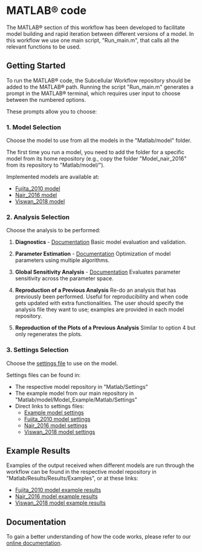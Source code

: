# MATLAB® code

The MATLAB® section of this workflow has been developed to facilitate model building and rapid iteration between different versions of a model. In this workflow we use one main script, "Run_main.m", that calls all the relevant functions to be used.

## Getting Started

To run the MATLAB® code, the Subcellular Workflow repository should be added to the MATLAB® path. Running the script "Run_main.m" generates a prompt in the MATLAB® terminal, which requires user input to choose between the numbered options.

These prompts allow you to choose:

### 1. Model Selection

Choose the model to use from all the models in the "Matlab/model" folder.

The first time you run a model, you need to add the folder for a specific model from its home repository (e.g., copy the folder "Model_nair_2016" from its repository to "Matlab/model/").

Implemented models are available at:
- [Fujita_2010 model](https://github.com/jpgsantos/Model_Fujita_2010/)
- [Nair_2016 model](https://github.com/jpgsantos/Model_Nair_2016/)
- [Viswan_2018 model](https://github.com/jpgsantos/Model_Viswan_2018/)

### 2. Analysis Selection

Choose the analysis to be performed:

1. **Diagnostics** - [Documentation](https://subcellular-workflow.readthedocs.io/en/development/Diagnostics.html)
   Basic model evaluation and validation.

2. **Parameter Estimation** - [Documentation](https://subcellular-workflow.readthedocs.io/en/development/param_ext.html)
   Optimization of model parameters using multiple algorithms.

3. **Global Sensitivity Analysis** - [Documentation](https://subcellular-workflow.readthedocs.io/en/development/gsa.html)
   Evaluates parameter sensitivity across the parameter space.

4. **Reproduction of a Previous Analysis**
   Re-do an analysis that has previously been performed. Useful for reproducibility and when code gets updated with extra functionalities. The user should specify the analysis file they want to use; examples are provided in each model repository.

5. **Reproduction of the Plots of a Previous Analysis**
   Similar to option 4 but only regenerates the plots.

### 3. Settings Selection

Choose the [settings file](https://subcellular-workflow.readthedocs.io/en/master/Settings_file.html) to use on the model.

Settings files can be found in:
- The respective model repository in "Matlab/Settings"
- The example model from our main repository in "Matlab/model/Model_Example/Matlab/Settings"
- Direct links to settings files:
  - [Example model settings](https://github.com/jpgsantos/Subcellular_workflow/tree/master/Matlab/Model/Model_Example/Matlab/Settings)
  - [Fujita_2010 model settings](https://github.com/jpgsantos/Model_Fujita_2010/tree/master/Matlab/Settings)
  - [Nair_2016 model settings](https://github.com/jpgsantos/Model_Nair_2016/tree/master/Matlab/Settings)
  - [Viswan_2018 model settings](https://github.com/jpgsantos/Model_Viswan_2018/tree/master/Matlab/Settings)

## Example Results

Examples of the output received when different models are run through the workflow can be found in the respective model repository in "Matlab/Results/Results/Examples", or at these links:

- [Fujita_2010 model example results](https://github.com/jpgsantos/Model_Fujita_2010/tree/master/Matlab/Results/Examples)
- [Nair_2016 model example results](https://github.com/jpgsantos/Model_Nair_2016/tree/master/Matlab/Results/Examples)
- [Viswan_2018 model example results](https://github.com/jpgsantos/Model_Viswan_2018/tree/master/Matlab/Results/Examples)

## Documentation

To gain a better understanding of how the code works, please refer to our [online documentation](https://subcellular-workflow.readthedocs.io/).
